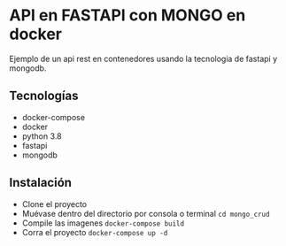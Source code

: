 # API en FASTAPI con MONGO en docker

Ejemplo de un api rest en contenedores usando la tecnologia de fastapi y mongodb. 


## Tecnologías

* docker-compose
* docker
* python 3.8
* fastapi
* mongodb

## Instalación

* Clone el proyecto 
* Muévase dentro del directorio por consola o terminal
```cd mongo_crud```
* Compile las imagenes 
```docker-compose build```
* Corra el proyecto 
```docker-compose up -d```